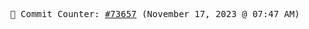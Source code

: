 <p align="center">
    <samp>
        📮 Commit Counter: <a href="https://github.com/Javascript-void0/Javascript-void0/commits/main">#73657</a> (November 17, 2023 @ 07:47 AM)
    </samp>
</p>